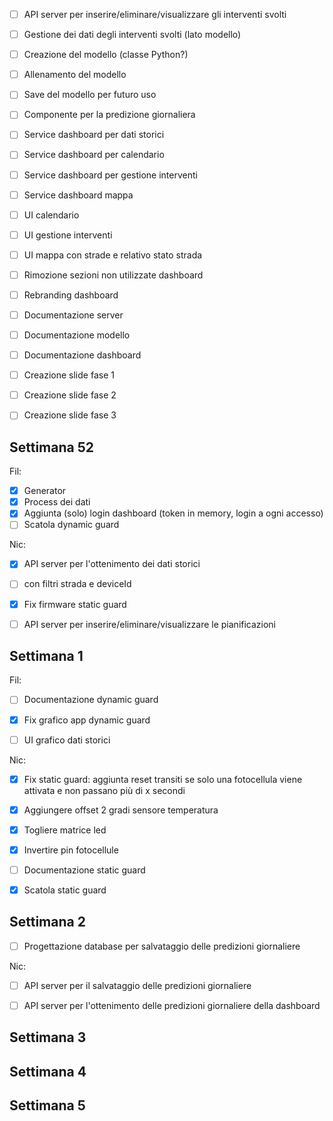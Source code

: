 


- [ ] API server per inserire/eliminare/visualizzare gli interventi svolti
- [ ] Gestione dei dati degli interventi svolti (lato modello)
- [ ] Creazione del modello (classe Python?)
- [ ] Allenamento del modello
- [ ] Save del modello per futuro uso
- [ ] Componente per la predizione giornaliera
- [ ] Service dashboard per dati storici
- [ ] Service dashboard per calendario
- [ ] Service dashboard per gestione interventi
- [ ] Service dashboard mappa
- [ ] UI calendario
- [ ] UI gestione interventi
- [ ] UI mappa con strade e relativo stato strada
- [ ] Rimozione sezioni non utilizzate dashboard
- [ ] Rebranding dashboard
- [ ] Documentazione server
- [ ] Documentazione modello
- [ ] Documentazione dashboard
- [ ] Creazione slide fase 1
- [ ] Creazione slide fase 2
- [ ] Creazione slide fase 3







## Settimana 52

Fil:

- [X] Generator
- [X] Process dei dati
- [X] Aggiunta (solo) login dashboard (token in memory, login a ogni accesso)
- [ ] Scatola dynamic guard

Nic:
- [X] API server per l'ottenimento dei dati storici
- [ ] con filtri strada e deviceId
- [X] Fix firmware static guard
- [ ] API server per inserire/eliminare/visualizzare le pianificazioni



## Settimana 1

Fil:

- [ ] Documentazione dynamic guard
- [X] Fix grafico app dynamic guard
- [ ] UI grafico dati storici


Nic:
- [x] Fix static guard: aggiunta reset transiti se solo una fotocellula viene attivata e non passano più di x secondi
- [x] Aggiungere offset 2 gradi sensore temperatura
- [x] Togliere matrice led
- [x] Invertire pin fotocellule
- [ ] Documentazione static guard
- [x] Scatola static guard




## Settimana 2

- [ ] Progettazione database per salvataggio delle predizioni giornaliere



Nic:

- [ ] API server per il salvataggio delle predizioni giornaliere
- [ ] API server per l'ottenimento delle predizioni giornaliere della dashboard


## Settimana 3




## Settimana 4




## Settimana 5








